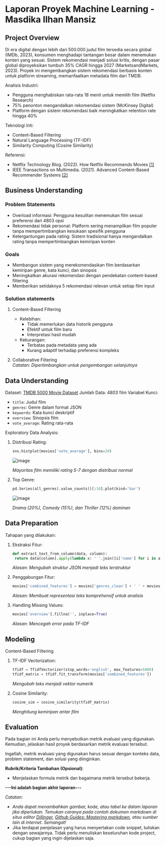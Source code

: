 # Laporan Proyek Machine Learning - Masdika Ilhan Mansiz

## Project Overview

Di era digital dengan lebih dari 500.000 judul film tersedia secara global (IMDb, 2023), konsumen menghadapi tantangan besar dalam menemukan konten yang sesuai. Sistem rekomendasi menjadi solusi kritis, dengan pasar global diproyeksikan tumbuh 35% CAGR hingga 2027 (MarketsandMarkets, 2023). Proyek ini mengembangkan sistem rekomendasi berbasis konten untuk platform streaming, memanfaatkan metadata film dari TMDB.

Analisis Industri:
- Pengguna menghabiskan rata-rata 18 menit untuk memilih film (Netflix Research)
- 75% penonton mengandalkan rekomendasi sistem (McKinsey Digital)
- Platform dengan sistem rekomendasi baik meningkatkan retention rate hingga 40%

Teknologi Inti:
- Content-Based Filtering
- Natural Language Processing (TF-IDF)
- Similarity Computing (Cosine Similarity)

Referensi:
- Netflix Technology Blog. (2022). How Netflix Recommends Movies [[1]](https://netflixtechblog.com/foundation-model-for-personalized-recommendation-1a0bd8e02d39)
- IEEE Transactions on Multimedia. (2021). Advanced Content-Based Recommender Systems [[2]](https://www.researchgate.net/publication/344454095_Recommender_Systems_Leveraging_Multimedia_Content)

## Business Understanding

### Problem Statements
- Overload informasi: Pengguna kesulitan menemukan film sesuai preferensi dari 4803 opsi
- Rekomendasi tidak personal: Platform sering menampilkan film populer tanpa mempertimbangkan kesukaan spesifik pengguna
- Ketergantungan pada rating: Sistem tradisional hanya mengandalkan rating tanpa mempertimbangkan kemiripan konten

### Goals
- Membangun sistem yang merekomendasikan film berdasarkan kemiripan genre, kata kunci, dan sinopsis
- Meningkatkan akurasi rekomendasi dengan pendekatan content-based filtering
- Memberikan setidaknya 5 rekomendasi relevan untuk setiap film input

### Solution statements
1. Content-Based Filtering
   - Kelebihan:
     - Tidak memerlukan data historik pengguna
     - Efektif untuk film baru
     - Interpretasi hasil mudah
   - Kekurangan:
     - Terbatas pada metadata yang ada
     - Kurang adaptif terhadap preferensi kompleks
       
2. Collaborative Filtering  
*Catatan: Dipertimbangkan untuk pengembangan selanjutnya*

## Data Understanding

Dataset: [TMDB 5000 Movie Dataset](https://www.kaggle.com/datasets/tmdb/tmdb-movie-metadata?select=tmdb_5000_movies.csv)
Jumlah Data: 4803 film
Variabel Kunci:
- `title`: Judul film
- `genres`: Genre dalam format JSON
- `keywords`: Kata kunci deskriptif
- `overview`: Sinopsis film
- `vote_average`: Rating rata-rata

Exploratory Data Analysis:
1. Distribusi Rating:
   ```python
   sns.histplot(movies['vote_average'], bins=20)
   ```
   ![image](https://github.com/user-attachments/assets/b962e81a-33e2-4bf3-b549-c947d6e71139)
   
   *Mayoritas film memiliki rating 5-7 dengan distribusi normal*

2. Top Genre:
    ```python
   pd.Series(all_genres).value_counts()[:10].plot(kind='bar')
   ```
   ![image](https://github.com/user-attachments/assets/542b7c4e-138f-460e-a632-66ba8054588e)

   *Drama (20%), Comedy (15%), dan Thriller (12%) dominan*

## Data Preparation

Tahapan yang dilakukan:
1. Ekstraksi Fitur:
   ```python
   def extract_text_from_column(data, column):
    return data[column].apply(lambda x: ' '.join([i['name'] for i in ast.literal_eval(x)]))
   ```
   *Alasan: Mengubah struktur JSON menjadi teks terstruktur*
   
3. Penggabungan Fitur:
   ```python
   movies['combined_features'] = movies['genres_clean'] + ' ' + movies['keywords_clean'] + ' ' + movies['overview']
   ```
   *Alasan: Membuat representasi teks komprehensif untuk analisis*
   
5. Handling Missing Values:
   ```python
   movies['overview'].fillna('', inplace=True)
   ```
   *Alasan: Mencegah error pada TF-IDF*

## Modeling

Content-Based Filtering
1. TF-IDF Vectorization:
   ```python
   tfidf = TfidfVectorizer(stop_words='english', max_features=5000)
   tfidf_matrix = tfidf.fit_transform(movies['combined_features'])
   ```
   *Mengubah teks menjadi vektor numerik*
   
3. Cosine Similarity:
   ```python
   cosine_sim = cosine_similarity(tfidf_matrix)
   ```
   *Menghitung kemiripan antar film*

   

## Evaluation
Pada bagian ini Anda perlu menyebutkan metrik evaluasi yang digunakan. Kemudian, jelaskan hasil proyek berdasarkan metrik evaluasi tersebut.

Ingatlah, metrik evaluasi yang digunakan harus sesuai dengan konteks data, problem statement, dan solusi yang diinginkan.

**Rubrik/Kriteria Tambahan (Opsional)**: 
- Menjelaskan formula metrik dan bagaimana metrik tersebut bekerja.

**---Ini adalah bagian akhir laporan---**

_Catatan:_
- _Anda dapat menambahkan gambar, kode, atau tabel ke dalam laporan jika diperlukan. Temukan caranya pada contoh dokumen markdown di situs editor [Dillinger](https://dillinger.io/), [Github Guides: Mastering markdown](https://guides.github.com/features/mastering-markdown/), atau sumber lain di internet. Semangat!_
- Jika terdapat penjelasan yang harus menyertakan code snippet, tuliskan dengan sewajarnya. Tidak perlu menuliskan keseluruhan kode project, cukup bagian yang ingin dijelaskan saja.

